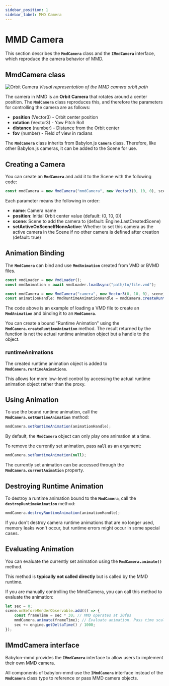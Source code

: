 ```yaml
---
sidebar_position: 1
sidebar_label: MMD Camera
---
```


# MMD Camera

This section describes the **`MmdCamera`** class and the **`IMmdCamera`** interface, which reproduce the camera behavior of MMD.

## MmdCamera class

![Orbit Camera](@site/docs/reference/runtime/mmd-camera/orbit-camera.png)
*Visual representation of the MMD camera orbit path*

The camera in MMD is an **Orbit Camera** that rotates around a center position.
The **`MmdCamera`** class reproduces this, and therefore the parameters for controlling the camera are as follows:

- **position** (Vector3) - Orbit center position
- **rotation** (Vector3) - Yaw Pitch Roll
- **distance** (number) - Distance from the Orbit center
- **fov** (number) - Field of view in radians

The **`MmdCamera`** class inherits from Babylon.js **`Camera`** class. Therefore, like other Babylon.js cameras, it can be added to the Scene for use.

## Creating a Camera

You can create an **`MmdCamera`** and add it to the Scene with the following code:

```typescript
const mmdCamera = new MmdCamera("mmdCamera", new Vector3(0, 10, 0), scene, true);
```

Each parameter means the following in order:
- **name**: Camera name
- **position**: Initial Orbit center value (default: (0, 10, 0))
- **scene**: Scene to add the camera to (default: Engine.LastCreatedScene)
- **setActiveOnSceneIfNoneActive**: Whether to set this camera as the active camera in the Scene if no other camera is defined after creation (default: true)

## Animation Binding

The **`MmdCamera`** can bind and use **`MmdAnimation`** created from VMD or BVMD files.

```typescript
const vmdLoader = new VmdLoader();
const mmdAnimation = await vmdLoader.loadAsync("path/to/file.vmd");

const mmdCamera = new MmdCamera("camera", new Vector3(0, 10, 0), scene);
const animationHandle: MmdRuntimeAnimationHandle = mmdCamera.createRuntimeAnimation(mmdAnimation);
```

The code above is an example of loading a VMD file to create an **`MmdAnimation`** and binding it to an **`MmdCamera`**.

You can create a bound "Runtime Animation" using the **`MmdCamera.createRuntimeAnimation`** method. The result returned by the function is not the actual runtime animation object but a handle to the object.

### runtimeAnimations

The created runtime animation object is added to **`MmdCamera.runtimeAnimations`**.

This allows for more low-level control by accessing the actual runtime animation object rather than the proxy.

## Using Animation

To use the bound runtime animation, call the **`MmdCamera.setRuntimeAnimation`** method:

```typescript
mmdCamera.setRuntimeAnimation(animationHandle);
```

By default, the **`MmdCamera`** object can only play one animation at a time.

To remove the currently set animation, pass **`null`** as an argument:

```typescript
mmdCamera.setRuntimeAnimation(null);
```

The currently set animation can be accessed through the **`MmdCamera.currentAnimation`** property.

## Destroying Runtime Animation

To destroy a runtime animation bound to the **`MmdCamera`**, call the **`destroyRuntimeAnimation`** method:

```typescript
mmdCamera.destroyRuntimeAnimation(animationHandle);
```

If you don't destroy camera runtime animations that are no longer used, memory leaks won't occur, but runtime errors might occur in some special cases.

## Evaluating Animation

You can evaluate the currently set animation using the **`MmdCamera.animate()`** method.

This method is **typically not called directly** but is called by the MMD runtime.

If you are manually controlling the MmdCamera, you can call this method to evaluate the animation:

```typescript
let sec = 0;
scene.onBeforeRenderObservable.add(() => {
    const frameTime = sec * 30; // MMD operates at 30fps
    mmdCamera.animate(frameTime); // Evaluate animation. Pass time scaled in 30 frame units as a parameter
    sec += engine.getDeltaTime() / 1000;
});
```

## IMmdCamera interface

Babylon-mmd provides the **`IMmdCamera`** interface to allow users to implement their own MMD camera.

All components of babylon-mmd use the **`IMmdCamera`** interface instead of the **`MmdCamera`** class type to reference or pass MMD camera objects.
